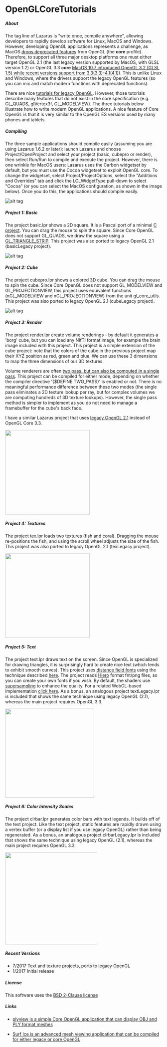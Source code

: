 # OpenGLCoreTutorials

##### About

The tag line of Lazarus is "write once, compile anywhere", allowing developers to rapidly develop software for Linux, MacOS and Windows. However, developing OpenGL applications represents a challenge, as MacOS [drops deprecated features](http://renderingpipeline.com/2012/04/sad-state-of-opengl-on-macos-x/) from OpenGL (the **core** profile). Therefore, to support all three major desktop platforms one must either target OpenGL 2.1 (the last legacy version supported by MacOS, with GLSL version 1.2) or OpenGL 3.3 **core** [MacOS 10.7 introduced OpenGL 3.2 (GLSL 1.5) while recent versions support from 3.3(3.3)-4.1(4.1)](https://developer.apple.com/opengl/capabilities/)). This is unlike Linux and Windows, where the drivers support the legacy OpenGL features (so you can mix and match modern functions with deprecated functions).

There are nice [tutorials for legacy OpenGL](http://wiki.freepascal.org/OpenGL_Tutorial). However, those tutorials describe many features that do not exist in the core specification (e.g. GL_QUADS, glVertex3f, GL_MODELVIEW). The three tutorials below illustrate how to write modern OpenGL applications. A nice feature of Core OpenGL is that it is very similar to the OpenGL ES versions used by many phones and tablets.

##### Compiling

The three sample applications should compile easily (assuming you are using Lazarus 1.6.2 or later): launch Lazarus and choose Project/OpenProject and select your project (basic, cubepro or render), then select Run/Run to compile and execute the project. However, there is one wrinkle for MacOS users: Lazarus uses the Carbon widgetset by default, but you must use the Cocoa widgetset to exploit OpenGL core. To change the widgetset, select Project/ProjectOptions, select the "Additions and Overrides" tab and click the LCLWidgetType pull-down to select "Cocoa" (or you can select the MacOS configuration, as shown in the image below). Once you do this, the applications should compile easily.

![alt tag](https://github.com/neurolabusc/OpenGLCoreTutorials/blob/master/options.jpg)

##### Project 1: Basic

The project basic.lpr shows a 2D square. It is a Pascal port of a minimal [C project](https://github.com/skeeto/opengl-demo). You can drag the mouse to spin the square. Since Core OpenGL does not support GL_QUADS, we draw the square using a [GL_TRIANGLE_STRIP](http://stackoverflow.com/questions/16882474/is-there-a-clear-performance-difference-between-gl-quads-and-gl-triangle-strip). This project was also ported to legacy OpenGL 2.1 (basicLegacy project).

![alt tag](https://github.com/neurolabusc/OpenGLCoreTutorials/blob/master/basic.jpg)

##### Project 2: Cube

The project cubepro.lpr shows a colored 3D cube. You can drag the mouse to spin the cube. Since Core OpenGL does not support GL_MODELVIEW and GL_PROJECTIONVIEW, this project uses equivalent functions (nGL_MODELVIEW and nGL_PROJECTIONVIEW) from the unit gl_core_utils. This project was also ported to legacy OpenGL 2.1 (cubeLegacy project).

![alt tag](https://github.com/neurolabusc/OpenGLCoreTutorials/blob/master/cube.jpg)

##### Project 3: Render

The project render.lpr create volume renderings - by default it generates a 'borg' cube, but you can load any NIfTI format image, for example the brain image included with this project. This project is a simple extension of the cube project: note that the colors of the cube in the previous project map their XYZ position as red, green and blue. We can use these 3 dimensions to map the three dimensions of our 3D textures.

Volume renderers are often [two pass, but can also be computed in a single pass](http://prideout.net/blog/?p=64). This project can be compiled for either mode, depending on whether the compiler directive '{$DEFINE TWO_PASS}' is enabled or not. There is no  meaningful performance difference between these two modes (the single pass eliminates a 2D texture lookup per ray, but for complex volumes we are computing hundreds of 3D texture lookups). However, the single pass method is simpler to implement as you do not need to manage a framebuffer for the cube's back face.

I have a similar Lazarus project that uses [legacy OpenGL 2.1](https://github.com/neurolabusc/vx) instead of OpenGL Core 3.3.

<img src="https://github.com/neurolabusc/OpenGLCoreTutorials/blob/master/render.jpg" width="271">

##### Project 4: Textures

The project tex.lpr loads two textures (fish and coral). Dragging the mouse re-positions the fish, and using the scroll wheel adjusts the size of the fish. This project was also ported to legacy OpenGL 2.1 (texLegacy project).

<img src="https://github.com/neurolabusc/OpenGLCoreTutorials/blob/master/textures.jpg" width="271">

##### Project 5: Text

The project text.lpr draws text on the screen. Since OpenGL is specialized for drawing triangles, it is surprisingly hard to create nice text (which tends to exhibit smooth curves). This project uses [distance field fonts](http://www.valvesoftware.com/publications/2007/SIGGRAPH2007_AlphaTestedMagnification.pdf) using the technique described [here](https://github.com/libgdx/libgdx/wiki/Distance-field-fonts). The project reads [Hiero](https://github.com/libgdx/libgdx/wiki/Hiero) format fnt/png files, so you can create your own fonts if you wish. By default, the shaders use [supersampling](http://www.java-gaming.org/index.php?topic=33612.0) to enhance the quality. For a related WebGL-based implementation [click here](https://blog.mapbox.com/drawing-text-with-signed-distance-fields-in-mapbox-gl-b0933af6f817). As a bonus, an analogous project textLegacy.lpr is included that shows the same technique using legacy OpenGL (2.1), whereas the main project requires OpenGL 3.3.

<img src="https://github.com/neurolabusc/OpenGLCoreTutorials/blob/master/font.png" width="285">

##### Project 6: Color Intensity Scales

The project clrbar.lpr generates color bars with text legends. It builds off of the text project. Like the text project, static features are rapidly drawn using a vertex buffer (or a display list if you use legacy OpenGL) rather than being regenerated. As a bonus, an analogous project clrbarLegacy.lpr is included that shows the same technique using legacy OpenGL (2.1), whereas the main project requires OpenGL 3.3.

<img src="https://github.com/neurolabusc/OpenGLCoreTutorials/blob/master/clrbar.png" width="295">

##### Recent Versions

 - 7/2017 Text and texture projects, ports to legacy OpenGL
 - 1/2017 Initial release

##### License

 This software uses the [BSD 2-Clause license](https://opensource.org/licenses/BSD-2-Clause)

##### Links

 - [plyview is a simple Core OpenGL application that can display OBJ and PLY format meshes](https://github.com/neurolabusc/plyview)

 - [Surf Ice is an advanced mesh viewing application that can be compiled for either legacy or core OpenGL](https://github.com/neurolabusc/surf-ice)

